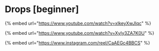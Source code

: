# Drops \[beginner]

{% embed url="https://www.youtube.com/watch?v=xIkeyXwJIqc" %}

{% embed url="https://www.youtube.com/watch?v=XyIy3ZA7K0U" %}

{% embed url="https://www.instagram.com/reel/CaAEGc4BBCS" %}
